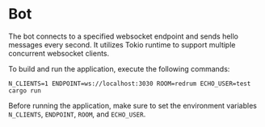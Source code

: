 Bot
===

The bot connects to a specified websocket endpoint and sends hello messages every second. It utilizes Tokio runtime to support multiple concurrent websocket clients.

To build and run the application, execute the following commands:

```
N_CLIENTS=1 ENDPOINT=ws://localhost:3030 ROOM=redrum ECHO_USER=test cargo run
```

Before running the application, make sure to set the environment variables `N_CLIENTS`, `ENDPOINT`, `ROOM`, and `ECHO_USER`.

